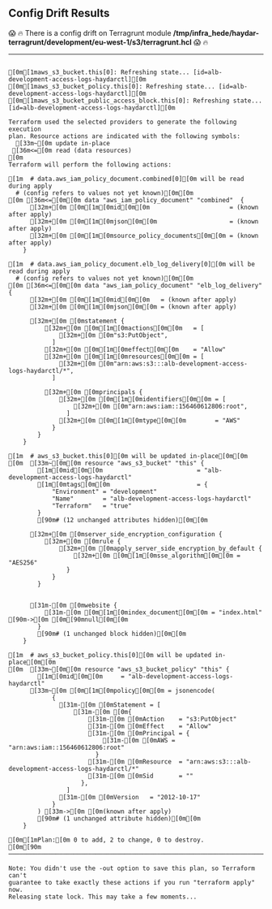 ## Config Drift Results

:scream: :fire: There is a config drift on Terragrunt module <b>/tmp/infra_hede/haydar-terragrunt/development/eu-west-1/s3/terragrunt.hcl</b> :scream: :fire:

<hr></hr>

<pre>
<code>
[0m[1maws_s3_bucket.this[0]: Refreshing state... [id=alb-development-access-logs-haydarctl][0m
[0m[1maws_s3_bucket_policy.this[0]: Refreshing state... [id=alb-development-access-logs-haydarctl][0m
[0m[1maws_s3_bucket_public_access_block.this[0]: Refreshing state... [id=alb-development-access-logs-haydarctl][0m

Terraform used the selected providers to generate the following execution
plan. Resource actions are indicated with the following symbols:
  [33m~[0m update in-place
 [36m<=[0m read (data resources)
[0m
Terraform will perform the following actions:

[1m  # data.aws_iam_policy_document.combined[0][0m will be read during apply
  # (config refers to values not yet known)[0m[0m
[0m [36m<=[0m[0m data "aws_iam_policy_document" "combined"  {
      [32m+[0m [0m[1m[0mid[0m[0m                      = (known after apply)
      [32m+[0m [0m[1m[0mjson[0m[0m                    = (known after apply)
      [32m+[0m [0m[1m[0msource_policy_documents[0m[0m = (known after apply)
    }

[1m  # data.aws_iam_policy_document.elb_log_delivery[0][0m will be read during apply
  # (config refers to values not yet known)[0m[0m
[0m [36m<=[0m[0m data "aws_iam_policy_document" "elb_log_delivery"  {
      [32m+[0m [0m[1m[0mid[0m[0m   = (known after apply)
      [32m+[0m [0m[1m[0mjson[0m[0m = (known after apply)

      [32m+[0m [0mstatement {
          [32m+[0m [0m[1m[0mactions[0m[0m   = [
              [32m+[0m [0m"s3:PutObject",
            ]
          [32m+[0m [0m[1m[0meffect[0m[0m    = "Allow"
          [32m+[0m [0m[1m[0mresources[0m[0m = [
              [32m+[0m [0m"arn:aws:s3:::alb-development-access-logs-haydarctl/*",
            ]

          [32m+[0m [0mprincipals {
              [32m+[0m [0m[1m[0midentifiers[0m[0m = [
                  [32m+[0m [0m"arn:aws:iam::156460612806:root",
                ]
              [32m+[0m [0m[1m[0mtype[0m[0m        = "AWS"
            }
        }
    }

[1m  # aws_s3_bucket.this[0][0m will be updated in-place[0m[0m
[0m  [33m~[0m[0m resource "aws_s3_bucket" "this" {
        [1m[0mid[0m[0m                          = "alb-development-access-logs-haydarctl"
        [1m[0mtags[0m[0m                        = {
            "Environment" = "development"
            "Name"        = "alb-development-access-logs-haydarctl"
            "Terraform"   = "true"
        }
        [90m# (12 unchanged attributes hidden)[0m[0m

      [32m+[0m [0mserver_side_encryption_configuration {
          [32m+[0m [0mrule {
              [32m+[0m [0mapply_server_side_encryption_by_default {
                  [32m+[0m [0m[1m[0msse_algorithm[0m[0m = "AES256"
                }
            }
        }


      [31m-[0m [0mwebsite {
          [31m-[0m [0m[1m[0mindex_document[0m[0m = "index.html" [90m->[0m [0m[90mnull[0m[0m
        }
        [90m# (1 unchanged block hidden)[0m[0m
    }

[1m  # aws_s3_bucket_policy.this[0][0m will be updated in-place[0m[0m
[0m  [33m~[0m[0m resource "aws_s3_bucket_policy" "this" {
        [1m[0mid[0m[0m     = "alb-development-access-logs-haydarctl"
      [33m~[0m [0m[1m[0mpolicy[0m[0m = jsonencode(
            {
              [31m-[0m [0mStatement = [
                  [31m-[0m [0m{
                      [31m-[0m [0mAction    = "s3:PutObject"
                      [31m-[0m [0mEffect    = "Allow"
                      [31m-[0m [0mPrincipal = {
                          [31m-[0m [0mAWS = "arn:aws:iam::156460612806:root"
                        }
                      [31m-[0m [0mResource  = "arn:aws:s3:::alb-development-access-logs-haydarctl/*"
                      [31m-[0m [0mSid       = ""
                    },
                ]
              [31m-[0m [0mVersion   = "2012-10-17"
            }
        ) [33m->[0m [0m(known after apply)
        [90m# (1 unchanged attribute hidden)[0m[0m
    }

[0m[1mPlan:[0m 0 to add, 2 to change, 0 to destroy.
[0m[90m
─────────────────────────────────────────────────────────────────────────────[0m

Note: You didn't use the -out option to save this plan, so Terraform can't
guarantee to take exactly these actions if you run "terraform apply" now.
Releasing state lock. This may take a few moments...

</code>
</pre>